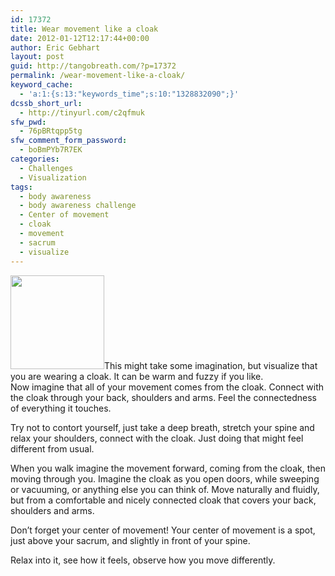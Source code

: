 ```yaml
---
id: 17372
title: Wear movement like a cloak
date: 2012-01-12T12:17:44+00:00
author: Eric Gebhart
layout: post
guid: http://tangobreath.com/?p=17372
permalink: /wear-movement-like-a-cloak/
keyword_cache:
  - 'a:1:{s:13:"keywords_time";s:10:"1328832090";}'
dcssb_short_url:
  - http://tinyurl.com/c2qfmuk
sfw_pwd:
  - 76pBRtqpp5tg
sfw_comment_form_password:
  - boBmPYb7R7EK
categories:
  - Challenges
  - Visualization
tags:
  - body awareness
  - body awareness challenge
  - Center of movement
  - cloak
  - movement
  - sacrum
  - visualize
---
```

<div>
  <a href="http://tangobreath.com/wp-content/uploads/2012/01/body_awareness_challenges.jpeg"><img class="alignleft size-thumbnail wp-image-34460" title="body_awareness_challenges" alt="" src="http://tangobreath.com/wp-content/uploads/2012/01/body_awareness_challenges-150x150.jpg" width="150" height="150" /></a>This might take some imagination, but visualize that you are wearing a cloak. It can be warm and fuzzy if you like.<br /> Now imagine that all of your movement comes from the cloak. Connect with the cloak through your back, shoulders and arms. Feel the connectedness of everything it touches.
</div>

<div>
  <!--more-->
</div>

Try not to contort yourself, just take a deep breath, stretch your spine and relax your shoulders, connect with the cloak. Just doing that might feel different from usual.

When you walk imagine the movement forward, coming from the cloak, then moving through you. Imagine the cloak as you open doors, while sweeping or vacuuming, or anything else you can think of. Move naturally and fluidly, but from a comfortable and nicely connected cloak that covers your back, shoulders and arms.

Don&#8217;t forget your center of movement! Your center of movement is a spot, just above your sacrum, and slightly in front of your spine.

Relax into it, see how it feels, observe how you move differently.
